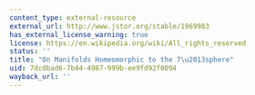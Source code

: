 ```yaml
---
content_type: external-resource
external_url: http://www.jstor.org/stable/1969983
has_external_license_warning: true
license: https://en.wikipedia.org/wiki/All_rights_reserved
status: ''
title: "On Manifolds Homeomorphic to the 7\u2013sphere"
uid: 7dcdbad6-7b44-4987-999b-ee9fd92f0094
wayback_url: ''
---
```

